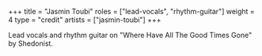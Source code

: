 +++
title = "Jasmin Toubi"
roles = ["lead-vocals", "rhythm-guitar"]
weight = 4
type = "credit"
artists = ["jasmin-toubi"]
+++

Lead vocals and rhythm guitar on "Where Have All The Good Times Gone" by Shedonist.
